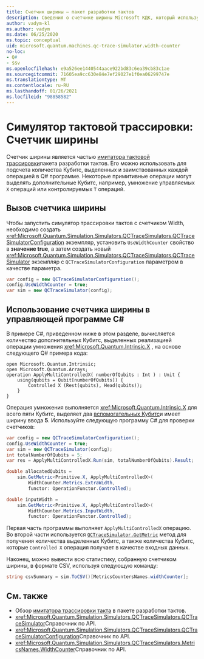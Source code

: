 ```yaml
---
title: Счетчик ширины — пакет разработки тактов
description: Сведения о счетчике ширины Microsoft КДК, который использует симулятор трассировки тактов для подсчета количества Кубитс, выделенных и заимствованных операциями в Q# программе.
author: vadym-kl
ms.author: vadym
ms.date: 06/25/2020
ms.topic: conceptual
uid: microsoft.quantum.machines.qc-trace-simulator.width-counter
no-loc:
- Q#
- $$v
ms.openlocfilehash: e9a526ee1440544aace922bd83c6ea39cb83c1ae
ms.sourcegitcommit: 71605ea9cc630e84e7ef29027e1f0ea06299747e
ms.translationtype: MT
ms.contentlocale: ru-RU
ms.lasthandoff: 01/26/2021
ms.locfileid: "98858582"
---
```

# <a name="quantum-trace-simulator-width-counter"></a>Симулятор тактовой трассировки: Счетчик ширины

Счетчик ширины является частью [имитатора тактовой трассировки](xref:microsoft.quantum.machines.qc-trace-simulator.intro)пакета разработки тактов. Его можно использовать для подсчета количества Кубитс, выделенных и заимствованных каждой операцией в Q# программе. Некоторые примитивные операции могут выделять дополнительные Кубитс, например, умножение управляемых `X` операций или контролируемых `T` операций.

## <a name="invoking-the-width-counter"></a>Вызов счетчика ширины

Чтобы запустить симулятор трассировки тактов с счетчиком Width, необходимо создать <xref:Microsoft.Quantum.Simulation.Simulators.QCTraceSimulators.QCTraceSimulatorConfiguration> экземпляр, установить `UseWidthCounter` свойство в **значение true**, а затем создать новый <xref:Microsoft.Quantum.Simulation.Simulators.QCTraceSimulators.QCTraceSimulator> экземпляр с `QCTraceSimulatorConfiguration` параметром в качестве параметра. 

```csharp
var config = new QCTraceSimulatorConfiguration();
config.UseWidthCounter = true;
var sim = new QCTraceSimulator(config);
```

## <a name="using-the-width-counter-in-a-c-host-program"></a>Использование счетчика ширины в управляющей программе C#

В примере C#, приведенном ниже в этом разделе, вычисляется количество дополнительных Кубитс, выделенных реализацией операции умножения <xref:Microsoft.Quantum.Intrinsic.X> , на основе следующего Q# примера кода:

```qsharp
open Microsoft.Quantum.Intrinsic;
open Microsoft.Quantum.Arrays;
operation ApplyMultiControlledX( numberOfQubits : Int ) : Unit {
    using(qubits = Qubit[numberOfQubits]) {
        Controlled X (Rest(qubits), Head(qubits));
    } 
}
```

Операция умножения выполняется <xref:Microsoft.Quantum.Intrinsic.X> для всего пяти Кубитс, выделяет два [вспомогательных Кубитс](xref:microsoft.quantum.glossary#ancilla)и имеет ширину ввода **5**. Используйте следующую программу C# для проверки счетчиков:

```csharp 
var config = new QCTraceSimulatorConfiguration();
config.UseWidthCounter = true;
var sim = new QCTraceSimulator(config);
int totalNumberOfQubits = 5;
var res = ApplyMultiControlledX.Run(sim, totalNumberOfQubits).Result;

double allocatedQubits = 
    sim.GetMetric<Primitive.X, ApplyMultiControlledX>(
        WidthCounter.Metrics.ExtraWidth,
        functor: OperationFunctor.Controlled); 

double inputWidth =
    sim.GetMetric<Primitive.X, ApplyMultiControlledX>(
        WidthCounter.Metrics.InputWidth,
        functor: OperationFunctor.Controlled);
```

Первая часть программы выполняет `ApplyMultiControlledX` операцию. Во второй части используется [`QCTraceSimulator.GetMetric`](https://docs.microsoft.com/dotnet/api/microsoft.quantum.simulation.simulators.qctracesimulators.qctracesimulator.getmetric) метод для получения количества выделенных Кубитс, а также количества Кубитс, которые `Controlled X` операция получает в качестве входных данных. 

Наконец, можно вывести всю статистику, собранную счетчиком ширины, в формате CSV, используя следующую команду:
```csharp
string csvSummary = sim.ToCSV()[MetricsCountersNames.widthCounter];
```

## <a name="see-also"></a>См. также

- Обзор [имитатора трассировки такта](xref:microsoft.quantum.machines.qc-trace-simulator.intro) в пакете разработки тактов.
- <xref:Microsoft.Quantum.Simulation.Simulators.QCTraceSimulators.QCTraceSimulator>Справочник по API.
- <xref:Microsoft.Quantum.Simulation.Simulators.QCTraceSimulators.QCTraceSimulatorConfiguration>Справочник по API.
- <xref:Microsoft.Quantum.Simulation.Simulators.QCTraceSimulators.MetricsNames.WidthCounter>Справочник по API.
